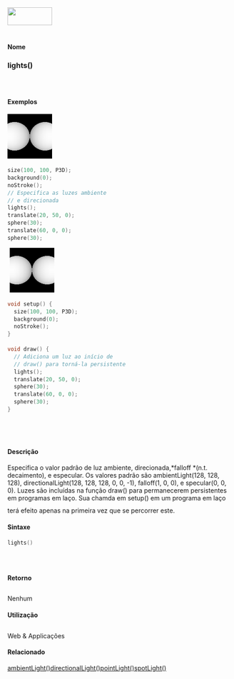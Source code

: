 <img height="40" src="../images/1pix.gif" width="100"/>
<img height="1" src="../images/1pix.gif" width="20"/>
<img height="1" src="../images/1pix.gif" width="555"/>

#### Nome
### lights()
<img height="25" src="../images/1pix.gif" width="1"/>

#### Exemplos
<img border="0" height="100" src="media/lights_.jpg" width="100"/>

```pde
size(100, 100, P3D); 
background(0); 
noStroke(); 
// Especifica as luzes ambiente
// e direcionada 
lights(); 
translate(20, 50, 0); 
sphere(30); 
translate(60, 0, 0); 
sphere(30); 

```
<img height="25" src="../images/1pix.gif" width="1"/>
<img border="0" height="100" src="media/lights_2.jpg" width="100"/>

```pde
void setup() { 
  size(100, 100, P3D); 
  background(0); 
  noStroke(); 
} 
 
void draw() { 
  // Adiciona um luz ao início de 
  // draw() para torná-la persistente 
  lights(); 
  translate(20, 50, 0); 
  sphere(30); 
  translate(60, 0, 0); 
  sphere(30); 
} 
 

```
<img height="25" src="../images/1pix.gif" width="1"/>

#### Descrição
Especifica o valor padrão de luz ambiente, direcionada,*falloff *(n.t.
decaimento), e especular. Os valores padrão são
ambientLight(128, 128, 128), directionalLight(128, 128, 128, 0, 0, -1),
falloff(1, 0, 0), e specular(0, 0, 0). Luzes são
incluídas na função draw() para permanecerem
persistentes em programas em laço. Sua chamda em setup() em um
programa em laço terá efeito apenas na primeira vez que
se percorrer este.
<img height="25" src="../images/1pix.gif" width="1"/>

#### Sintaxe
```pde
lights()

```
<img height="25" src="../images/1pix.gif" width="1"/>

#### Retorno

	
Nenhum
<img height="25" src="../images/1pix.gif" width="1"/>

#### Utilização

	
Web & Applicações
<img height="25" src="../images/1pix.gif" width="1"/>

#### Relacionado
[ambientLight()](ambientLight_)[directionalLight()](directionalLight_)[pointLight()](pointLight_)[spotLight()](spotLight_)
